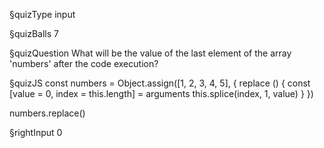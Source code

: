 §quizType
input

§quizBalls
7

§quizQuestion
What will be the value of the last element of the array 'numbers' after the code execution?


§quizJS
const numbers = Object.assign([1, 2, 3, 4, 5], {
  replace () {
    const [value = 0, index = this.length] = arguments
    this.splice(index, 1, value)
  }
})

numbers.replace()


§rightInput
0
